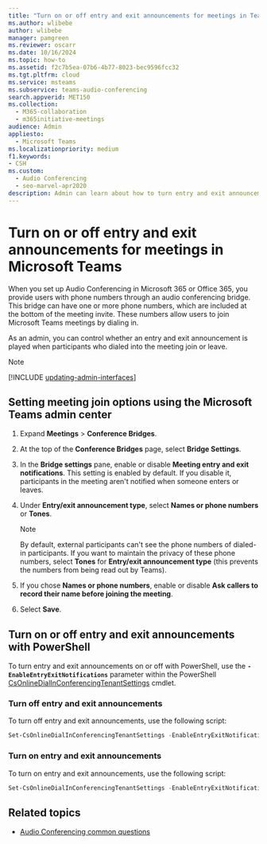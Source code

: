 ```yaml
---
title: "Turn on or off entry and exit announcements for meetings in Teams"
ms.author: wlibebe
author: wlibebe
manager: pamgreen
ms.reviewer: oscarr
ms.date: 10/16/2024
ms.topic: how-to
ms.assetid: f2c7b5ea-07b6-4b77-8023-bec9596fcc32
ms.tgt.pltfrm: cloud
ms.service: msteams
ms.subservice: teams-audio-conferencing
search.appverid: MET150
ms.collection: 
  - M365-collaboration
  - m365initiative-meetings
audience: Admin
appliesto: 
  - Microsoft Teams
ms.localizationpriority: medium
f1.keywords:
- CSH
ms.custom: 
  - Audio Conferencing
  - seo-marvel-apr2020
description: Admin can learn about how to turn entry and exit announcements on or off in a Microsoft Teams meeting.
---
```


# Turn on or off entry and exit announcements for meetings in Microsoft Teams

When you set up Audio Conferencing in Microsoft 365 or Office 365, you provide users with phone numbers through an audio conferencing bridge. This bridge can have one or more phone numbers, which are included at the bottom of the meeting invite. These numbers allow users to join Microsoft Teams meetings by dialing in.

As an admin, you can control whether an entry and exit announcement is played when participants who dialed into the meeting join or leave.

> [!NOTE]
> [!INCLUDE [updating-admin-interfaces](includes/updating-admin-interfaces.md)]
  
## Setting meeting join options using the Microsoft Teams admin center

1. Expand **Meetings** > **Conference Bridges**.

2. At the top of the **Conference Bridges** page, select **Bridge Settings**.

3. In the **Bridge settings** pane, enable or disable **Meeting entry and exit notifications**. This setting is enabled by default. If you disable it, participants in the meeting aren't notified when someone enters or leaves.

4. Under **Entry/exit announcement type**, select **Names or phone numbers** or **Tones**.

   > [!NOTE]
   > By default, external participants can't see the phone numbers of dialed-in participants. If you want to maintain the privacy of these phone numbers, select **Tones** for **Entry/exit announcement type** (this prevents the numbers from being read out by Teams).

5. If you chose **Names or phone numbers**, enable or disable **Ask callers to record their name before joining the meeting**.

6. Select **Save**.

## Turn on or off entry and exit announcements with PowerShell

To turn entry and exit announcements on or off with PowerShell, use the **`-EnableEntryExitNotifications`** parameter within the PowerShell [CsOnlineDialInConferencingTenantSettings](/powershell/module/teams/set-csonlinedialinconferencingtenantsettings) cmdlet.

### Turn off entry and exit announcements

To turn off entry and exit announcements, use the following script:

```powershell
Set-CsOnlineDialInConferencingTenantSettings -EnableEntryExitNotifications $false 
```

### Turn on entry and exit announcements

To turn on entry and exit announcements, use the following script:

```powershell
Set-CsOnlineDialInConferencingTenantSettings -EnableEntryExitNotifications $true 
```

## Related topics

- [Audio Conferencing common questions](audio-conferencing-common-questions.md)
